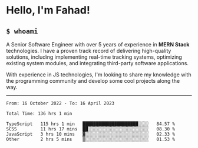 <h1>Hello, I'm Fahad!</h1>

<h2><code>$ whoami</code></h2>

A Senior Software Engineer with over 5 years of experience in **MERN Stack** technologies. I have a proven track record of delivering high-quality solutions, including implementing real-time tracking systems, optimizing existing system modules, and integrating third-party software applications.

With experience in JS technologies, I'm looking to share my knowledge with the programming community and develop some cool projects along the way.

---

<!--START_SECTION:waka-->

```text
From: 16 October 2022 - To: 16 April 2023

Total Time: 136 hrs 1 min

TypeScript   115 hrs 1 min   █████████████████████░░░░   84.57 %
SCSS         11 hrs 17 mins  ██░░░░░░░░░░░░░░░░░░░░░░░   08.30 %
JavaScript   3 hrs 10 mins   ▓░░░░░░░░░░░░░░░░░░░░░░░░   02.33 %
Other        2 hrs 5 mins    ▒░░░░░░░░░░░░░░░░░░░░░░░░   01.53 %
```

<!--END_SECTION:waka-->

<!--
**heyFahad/heyFahad** is a ✨ _special_ ✨ repository because its `README.md` (this file) appears on your GitHub profile.

Here are some ideas to get you started:

- 🔭 I’m currently working on ...
- 🌱 I’m currently learning ...
- 👯 I’m looking to collaborate on ...
- 🤔 I’m looking for help with ...
- 💬 Ask me about ...
- 📫 How to reach me: ...
- 😄 Pronouns: ...
- ⚡ Fun fact: ...
-->
